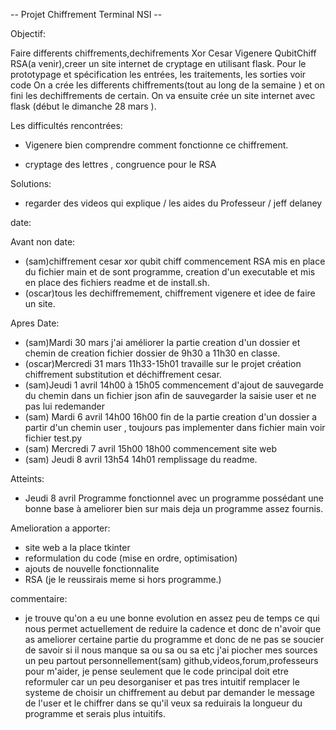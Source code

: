 -- Projet Chiffrement Terminal NSI --

Objectif:

Faire differents chiffrements,dechifrements Xor Cesar Vigenere QubitChiff RSA(a venir),creer un site internet de cryptage  en utilisant flask.
Pour le prototypage et spécification les entrées, les traitements, les sorties voir code
On a crée les differents chiffrements(tout au long de la semaine ) et on fini les dechiffrements de certain.
On va ensuite crée un site internet avec flask (début le dimanche 28 mars ).

Les difficultés rencontrées:
- Vigenere bien comprendre comment fonctionne ce chiffrement.

- cryptage des lettres , congruence pour le RSA

Solutions:
- regarder des videos qui explique / les aides du Professeur / jeff delaney

date:

Avant non date:
- (sam)chiffrement cesar xor qubit chiff commencement RSA mis en place du fichier main et de sont programme, creation d'un executable et mis en place des fichiers readme et de install.sh.
- (oscar)tous les dechiffremement, chiffrement vigenere et idee de faire un site.

Apres Date:
- (sam)Mardi 30 mars j'ai améliorer la partie creation d'un dossier et chemin de creation fichier dossier de 9h30 a 11h30 en classe. 
- (oscar)Mercredi 31 mars 11h33-15h01 travaille sur le projet création chiffrement substitution et déchiffrement cesar.
- (sam)Jeudi 1 avril 14h00 à 15h05 commencement d'ajout de sauvegarde du chemin dans un fichier json afin de sauvegarder la saisie user et ne pas lui redemander
- (sam) Mardi 6 avril 14h00 16h00 fin de la partie creation d'un dossier a partir d'un chemin user , toujours pas implementer dans fichier main voir fichier test.py
- (sam) Mercredi 7 avril 15h00 18h00 commencement site web
- (sam) Jeudi 8 avril 13h54 14h01 remplissage du readme.

Atteints:
- Jeudi 8 avril Programme fonctionnel avec un programme possédant une bonne base à ameliorer bien sur mais deja un programme assez fournis.

Amelioration a apporter:
- site web a la place tkinter
- reformulation du code (mise en ordre, optimisation)
- ajouts de nouvelle fonctionnalite
- RSA (je le reussirais meme si hors programme.)

commentaire:
- je trouve qu'on a eu une bonne evolution en assez peu de temps ce qui nous permet actuellement de reduire la cadence et donc de n'avoir que as ameliorer certaine partie
du programme et donc de ne pas se soucier de savoir si il nous manque sa ou sa ou sa etc
j'ai piocher mes sources un peu partout personnellement(sam) github,videos,forum,professeurs pour m'aider, je pense seulement que le code principal doit etre reformuler car un
peu desorganiser et pas tres intuitif remplacer le systeme de choisir un chiffrement au debut par demander le message de l'user et le chiffrer dans se qu'il veux sa reduirais
la longueur du programme et serais plus intuitifs.
